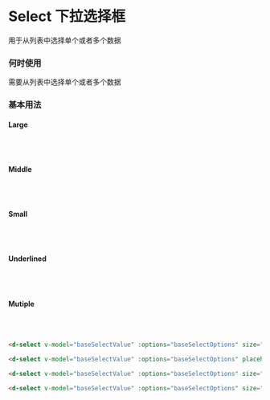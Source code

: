 # Select 下拉选择框

用于从列表中选择单个或者多个数据

### 何时使用

需要从列表中选择单个或者多个数据

### 基本用法

#### Large

<br/>
<d-select v-model="selectValue1" :options="selectOptions1" size="lg"></d-select>
<br/>

#### Middle

<br/>
<d-select v-model="selectValue2" :options="selectOptions2" placeholder="这是默认选择框"></d-select>
<br/>

#### Small

<br/>
<d-select v-model="selectValue3" :options="selectOptions3" size="sm"></d-select>
<br/>

#### Underlined

<br/>
<d-select v-model="selectValue4" :options="selectOptions4" size="lg" overview="underlined"></d-select>
<br/>

#### Mutiple

<br/>
<MutipleSelectDemo/>
<br/>

```html
<d-select v-model="baseSelectValue" :options="baseSelectOptions" size="lg"></d-select>

<d-select v-model="baseSelectValue" :options="baseSelectOptions" placeholder="这是默认选择框"></d-select>

<d-select v-model="baseSelectValue" :options="baseSelectOptions" size="sm"></d-select>

<d-select v-model="baseSelectValue" :options="baseSelectOptions" size="lg" overview="underlined"></d-select>
```

<script lang="ts">
import { defineComponent, ref, reactive } from 'vue'
import MutipleSelectDemo from './mutiple-select-demo.vue'

export default defineComponent({
  components: {
    MutipleSelectDemo
  },
  setup() {
    const selectValue1 = ref('')
    const selectValue2 = ref('')
    const selectValue3 = ref('')
    const selectValue4 = ref(0)
    const selectOptions1 = reactive([
      1,2,3
    ])
    const selectOptions2 = reactive([
      'test','string','text'
    ])
    const selectOptions3 = reactive([
      1,2,3,'test',4,5,6,'string','text'
    ])
    const selectOptions4 = reactive([
      {
        name: '我',
        value: 0
      }, {
        name: '看看',
        value: 1
      }, {
        name: '什么情况',
        value: 2
      }
    ])
    
    return {
      selectValue1,
      selectValue2,
      selectValue3,
      selectValue4,
      selectOptions1,
      selectOptions2,
      selectOptions3,
      selectOptions4,
    }
  }
})
</script>
